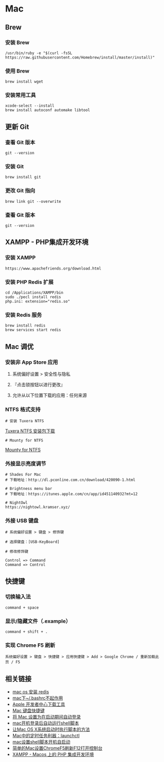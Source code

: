 # Mac

## Brew

### 安装 Brew
	/usr/bin/ruby -e "$(curl -fsSL https://raw.githubusercontent.com/Homebrew/install/master/install)"

### 使用 Brew
	brew install wget

### 安装常用工具
	xcode-select --install
	brew install autoconf automake libtool
	
## 更新 Git
	
### 查看 Git 版本
	git --version

### 安装 Git
	brew install git
	
### 更改 Git 指向
	brew link git --overwrite
	
### 查看 Git 版本
	git --version

## XAMPP - PHP集成开发环境

### 安装 XAMPP
	https://www.apachefriends.org/download.html

### 安装 PHP Redis 扩展
	cd /Applications/XAMPP/bin
	sudo ./pecl install redis
	php.ini: extension="redis.so"

### 安装 Redis 服务
	brew install redis
	brew services start redis
	
## Mac 调优

### 安装非 App Store 应用

1. 系统偏好设置 > 安全性与隐私
	
2. 『点击锁按钮以进行更改』
	
3. 允许从以下位置下载的应用：任何来源

### NTFS 格式支持

	# 安装 Tuxera NTFS	
[Tuxera NTFS 安装包下载](https://share.weiyun.com/5QqqT4V)

	# Mounty for NTFS
[Mounty for NTFS](https://mounty.app/)

### 外接显示亮度调节

	# Shades For Mac
	# 下载地址：http://dl.pconline.com.cn/download/420090-1.html

	# Brightness menu bar
	# 下载地址：https://itunes.apple.com/cn/app/id451140932?mt=12
	
	# NightOwl
	https://nightowl.kramser.xyz/


### 外接 USB 键盘
	
	# 系统偏好设置 > 键盘 > 修饰键
	
	# 选择键盘：[USB-KeyBoard]
	
	# 修改修饰键
		
	Control => Command
	Command => Control

## 快捷键

### 切换输入法
	command + space

### 显示/隐藏文件（.example）
	command + shift + .

### 实现 Chrome F5 刷新
	系统偏好设置 > 键盘 > 快捷键 > 应用快捷键 > Add > Google Chrome / 重新加载此页 / F5

## 相关链接

- [mac os 安装 redis](https://www.jianshu.com/p/3bdfda703552)
- [mac下~/.bashrc不起作用](https://www.mobibrw.com/2017/6029)
- [Apple 开发者中心下载工具](https://developer.apple.com/download/more/)
- [Mac 键盘快捷键](https://support.apple.com/zh-cn/HT201236)
- [将 Mac 设置为在启动期间自动登录](https://support.apple.com/zh-cn/HT201476)
- [mac开机登录后自动运行shell脚本](https://blog.csdn.net/enjoyinwind/article/details/86470674)
- [让Mac OS X系统启动时执行脚本的方法](https://www.jb51.net/os/MAC/387487.html)
- [Mac中的定时任务利器：launchctl](https://www.jianshu.com/p/4addd9b455f2)
- [mac设置shell脚本开机自启动](https://www.cnblogs.com/dongfangzan/p/5976791.html)
- [简单的Mac设置ChromeF5刷新F12打开控制台](https://www.jianshu.com/p/1d7545bb585e)
- [XAMPP - Macos 上的 PHP 集成开发环境](https://www.apachefriends.org/)
